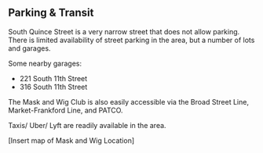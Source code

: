## Parking & Transit

South Quince Street is a very narrow street that does not allow parking.  There is limited availability of street parking in the area, but a number of lots and garages.  

Some nearby garages:

* 221 South 11th Street
* 316 South 11th Street


The Mask and Wig Club is also easily accessible via the Broad Street Line, Market-Frankford Line, and PATCO.  

Taxis/ Uber/ Lyft are readily available in the area.  

[Insert map of Mask and Wig Location]
